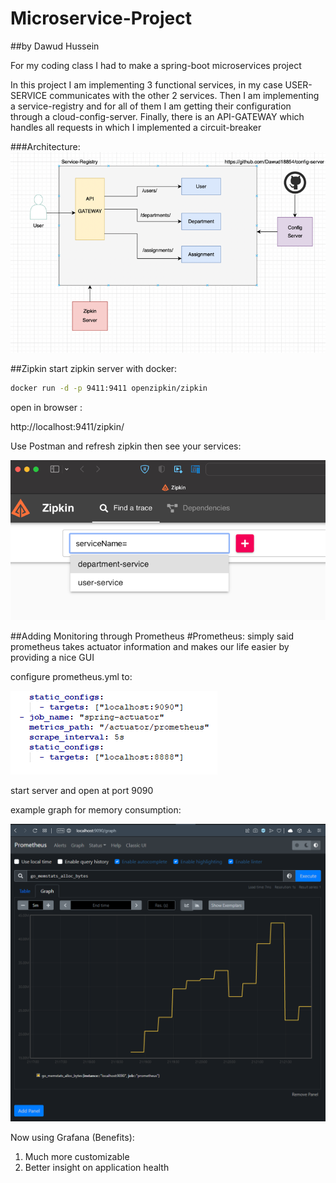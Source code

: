 # Microservice-Project
##by Dawud Hussein

For my coding class I had to make a spring-boot microservices project

In this project I am implementing 3 functional services,
in my case USER-SERVICE communicates with the other 2 services.
Then I am implementing a service-registry and for all of them I am 
getting their configuration through a cloud-config-server.
Finally, there is an API-GATEWAY which handles all requests in which I
implemented a circuit-breaker


###Architecture:
![architecture](architecture.png)


##Zipkin
start zipkin server with docker:

```bash
docker run -d -p 9411:9411 openzipkin/zipkin
```

open in browser :

http://localhost:9411/zipkin/

Use Postman and refresh zipkin then see your services:

![img_1.png](zipkin.png)



##Adding Monitoring through Prometheus
#Prometheus:
simply said prometheus takes actuator information
and makes our life easier by providing a nice GUI

configure prometheus.yml to:

![prometheus config](prometheusymlconfig.png)

start server and open at port 9090

example graph for memory consumption:

![Memory stats](MemoryStats.png)



Now using Grafana (Benefits):

1. Much more customizable
2. Better insight on application health


